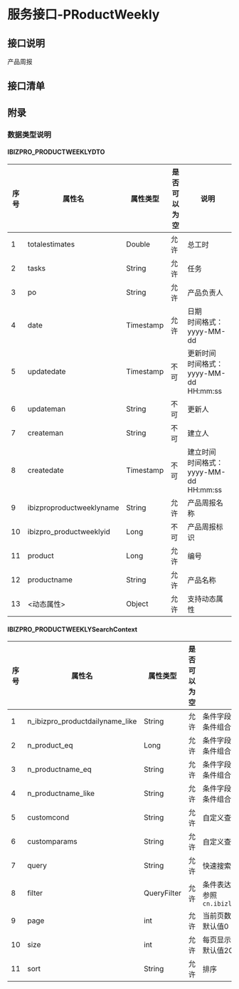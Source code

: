 # 服务接口-PRoductWeekly
## 接口说明
产品周报

## 接口清单
## 附录
### 数据类型说明
#### IBIZPRO_PRODUCTWEEKLYDTO
| 序号 | 属性名 | 属性类型 | 是否可以为空 | 说明 |
| ---- | ---- | ---- | ---- | ---- |
| 1 | totalestimates | Double | 允许 | 总工时 |
| 2 | tasks | String | 允许 | 任务 |
| 3 | po | String | 允许 | 产品负责人 |
| 4 | date | Timestamp | 允许 | 日期<br>时间格式：yyyy-MM-dd |
| 5 | updatedate | Timestamp | 不可 | 更新时间<br>时间格式：yyyy-MM-dd HH:mm:ss |
| 6 | updateman | String | 不可 | 更新人 |
| 7 | createman | String | 不可 | 建立人 |
| 8 | createdate | Timestamp | 不可 | 建立时间<br>时间格式：yyyy-MM-dd HH:mm:ss |
| 9 | ibizproproductweeklyname | String | 允许 | 产品周报名称 |
| 10 | ibizpro_productweeklyid | Long | 不可 | 产品周报标识 |
| 11 | product | Long | 允许 | 编号 |
| 12 | productname | String | 允许 | 产品名称 |
| 13 | <动态属性> | Object | 允许 | 支持动态属性 |

#### IBIZPRO_PRODUCTWEEKLYSearchContext
| 序号 | 属性名 | 属性类型 | 是否可以为空 | 说明 |
| ---- | ---- | ---- | ---- | ---- |
| 1 | n_ibizpro_productdailyname_like | String | 允许 | 条件字段：ibizpro_productdailyname<br>条件组合方式：`%like%` |
| 2 | n_product_eq | Long | 允许 | 条件字段：product<br>条件组合方式：`=` |
| 3 | n_productname_eq | String | 允许 | 条件字段：productname<br>条件组合方式：`=` |
| 4 | n_productname_like | String | 允许 | 条件字段：productname<br>条件组合方式：`%like%` |
| 5 | customcond | String | 允许 | 自定义查询条件 |
| 6 | customparams | String | 允许 | 自定义查询参数 |
| 7 | query | String | 允许 | 快速搜索 |
| 8 | filter | QueryFilter | 允许 | 条件表达式<br>参照`cn.ibizlab.pms.util.filter.QueryFilter` |
| 9 | page | int | 允许 | 当前页数<br>默认值0 |
| 10 | size | int | 允许 | 每页显示条数<br>默认值20 |
| 11 | sort | String | 允许 | 排序 |
